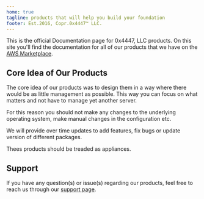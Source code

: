 ```yaml
---
home: true
tagline: products that will help you build your foundation
footer: Est.2016, Copr.0x4447™ LLC.
---
```


<products-list />

This is the official Documentation page for 0x4447, LLC products. On this site you'll find the documentation for all of our products that we have on the [AWS Marketplace](https://aws.amazon.com/marketplace/seller-profile?id=80edcebf-11fb-4c36-a3f4-49eb40b518a3).

## Core Idea of Our Products

The core idea of our products was to design them in a way where there would be as little management as possible. This way you can focus on what matters and not have to manage yet another server.

For this reason you should not make any changes to the underlying operating system, make manual changes in the configuration etc.

We will provide over time updates to add features, fix bugs or update version of different packages.

Thees products should be treaded as  appliances.

## Support

If you have any question(s) or issue(s) regarding our products, feel free to reach us through our [support page](https://support.0x4447.com/).
